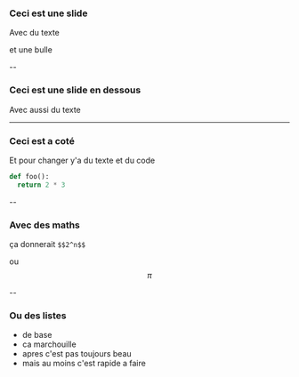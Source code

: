 ### Ceci est une slide

Avec du texte

<aside class='bubble fragment' style='bottom: 20%; left: 80%; width: 20%;'>
et une bulle
</aside>

--

### Ceci est une slide en dessous

Avec aussi du texte

---

### Ceci est a coté

Et pour changer y'a du texte
et du code

```python
def foo():
  return 2 * 3
```

--

### Avec des maths

ça donnerait `$$2^n$$`

ou $$\pi$$

--

### Ou des listes

- de base
- ca marchouille
- apres c'est pas toujours beau
- mais au moins c'est rapide a faire
